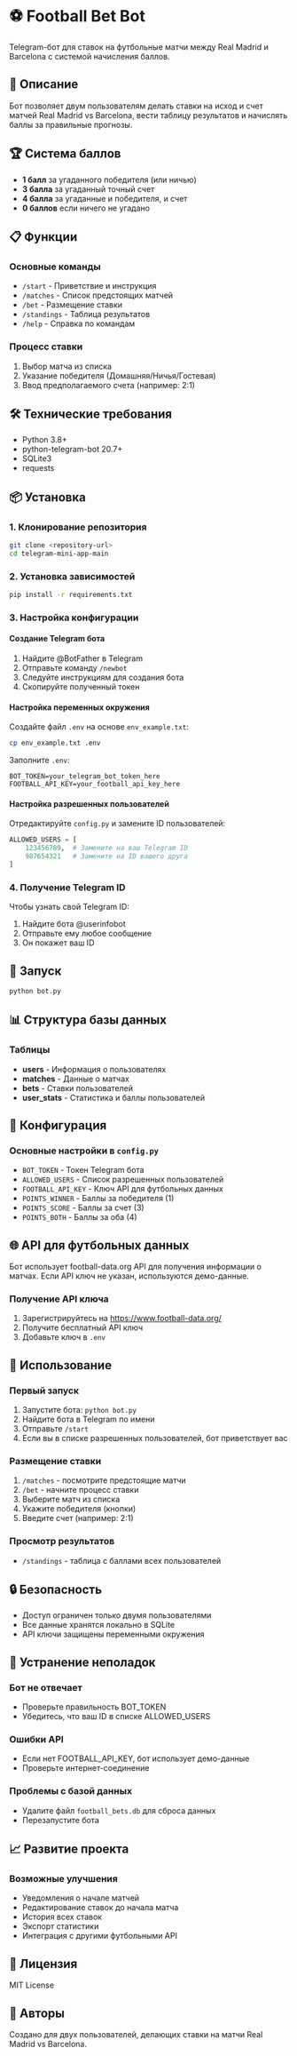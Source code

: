 # ⚽ Football Bet Bot

Telegram-бот для ставок на футбольные матчи между Real Madrid и Barcelona с системой начисления баллов.

## 🎯 Описание

Бот позволяет двум пользователям делать ставки на исход и счет матчей Real Madrid vs Barcelona, вести таблицу результатов и начислять баллы за правильные прогнозы.

## 🏆 Система баллов

- **1 балл** за угаданного победителя (или ничью)
- **3 балла** за угаданный точный счет
- **4 балла** за угаданные и победителя, и счет
- **0 баллов** если ничего не угадано

## 📋 Функции

### Основные команды
- `/start` - Приветствие и инструкция
- `/matches` - Список предстоящих матчей
- `/bet` - Размещение ставки
- `/standings` - Таблица результатов
- `/help` - Справка по командам

### Процесс ставки
1. Выбор матча из списка
2. Указание победителя (Домашняя/Ничья/Гостевая)
3. Ввод предполагаемого счета (например: 2:1)

## 🛠️ Технические требования

- Python 3.8+
- python-telegram-bot 20.7+
- SQLite3
- requests

## 📦 Установка

### 1. Клонирование репозитория
```bash
git clone <repository-url>
cd telegram-mini-app-main
```

### 2. Установка зависимостей
```bash
pip install -r requirements.txt
```

### 3. Настройка конфигурации

#### Создание Telegram бота
1. Найдите @BotFather в Telegram
2. Отправьте команду `/newbot`
3. Следуйте инструкциям для создания бота
4. Скопируйте полученный токен

#### Настройка переменных окружения
Создайте файл `.env` на основе `env_example.txt`:
```bash
cp env_example.txt .env
```

Заполните `.env`:
```env
BOT_TOKEN=your_telegram_bot_token_here
FOOTBALL_API_KEY=your_football_api_key_here
```

#### Настройка разрешенных пользователей
Отредактируйте `config.py` и замените ID пользователей:
```python
ALLOWED_USERS = [
    123456789,  # Замените на ваш Telegram ID
    987654321   # Замените на ID вашего друга
]
```

### 4. Получение Telegram ID
Чтобы узнать свой Telegram ID:
1. Найдите бота @userinfobot
2. Отправьте ему любое сообщение
3. Он покажет ваш ID

## 🚀 Запуск

```bash
python bot.py
```

## 📊 Структура базы данных

### Таблицы
- **users** - Информация о пользователях
- **matches** - Данные о матчах
- **bets** - Ставки пользователей
- **user_stats** - Статистика и баллы пользователей

## 🔧 Конфигурация

### Основные настройки в `config.py`
- `BOT_TOKEN` - Токен Telegram бота
- `ALLOWED_USERS` - Список разрешенных пользователей
- `FOOTBALL_API_KEY` - Ключ API для футбольных данных
- `POINTS_WINNER` - Баллы за победителя (1)
- `POINTS_SCORE` - Баллы за счет (3)
- `POINTS_BOTH` - Баллы за оба (4)

## 🌐 API для футбольных данных

Бот использует football-data.org API для получения информации о матчах. Если API ключ не указан, используются демо-данные.

### Получение API ключа
1. Зарегистрируйтесь на https://www.football-data.org/
2. Получите бесплатный API ключ
3. Добавьте ключ в `.env`

## 📱 Использование

### Первый запуск
1. Запустите бота: `python bot.py`
2. Найдите бота в Telegram по имени
3. Отправьте `/start`
4. Если вы в списке разрешенных пользователей, бот приветствует вас

### Размещение ставки
1. `/matches` - посмотрите предстоящие матчи
2. `/bet` - начните процесс ставки
3. Выберите матч из списка
4. Укажите победителя (кнопки)
5. Введите счет (например: 2:1)

### Просмотр результатов
- `/standings` - таблица с баллами всех пользователей

## 🔒 Безопасность

- Доступ ограничен только двумя пользователями
- Все данные хранятся локально в SQLite
- API ключи защищены переменными окружения

## 🐛 Устранение неполадок

### Бот не отвечает
- Проверьте правильность BOT_TOKEN
- Убедитесь, что ваш ID в списке ALLOWED_USERS

### Ошибки API
- Если нет FOOTBALL_API_KEY, бот использует демо-данные
- Проверьте интернет-соединение

### Проблемы с базой данных
- Удалите файл `football_bets.db` для сброса данных
- Перезапустите бота

## 📈 Развитие проекта

### Возможные улучшения
- Уведомления о начале матчей
- Редактирование ставок до начала матча
- История всех ставок
- Экспорт статистики
- Интеграция с другими футбольными API

## 📄 Лицензия

MIT License

## 👥 Авторы

Создано для двух пользователей, делающих ставки на матчи Real Madrid vs Barcelona. 